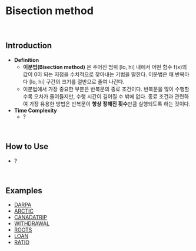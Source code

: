 # Bisection method

<br>

## Introduction
- **Definition**
  - **이분법(Bisection method)** 은 주어진 범위 [lo, hi] 내에서 어떤 함수 f(x)의 값이 0이 되는 지점을 수치적으로 찾아내는 기법을 말한다. 이분법은 매 반복마다 [lo, hi] 구간의 크기를 절반으로 줄여 나간다.
  - 이분법에서 가장 중요한 부분은 반복문의 종료 조건이다. 반복문을 많이 수행할 수록 오차가 줄어들지만, 수행 시간이 길어질 수 밖에 없다. 종료 조건과 관련하여 가장 유용한 방법은 반복문이 **항상 정해진 횟수**만큼 실행되도록 하는 것이다.
- **Time Complexity**
  - ?

<br>

## How to Use
- ?
 
<br>

## Examples
- [DARPA](https://github.com/HyunJinNo/Algorithm/blob/main/Bisection%20method/DARPA.java)
- [ARCTIC](https://github.com/HyunJinNo/Algorithm/blob/main/Bisection%20method/ARCTIC.java)
- [CANADATRIP](https://github.com/HyunJinNo/Algorithm/blob/main/Bisection%20method/CANADATRIP.java)
- [WITHDRAWAL](https://github.com/HyunJinNo/Algorithm/blob/main/Bisection%20method/WITHDRAWAL.java)
- [ROOTS](https://github.com/HyunJinNo/Algorithm/blob/main/Bisection%20method/ROOTS.java)
- [LOAN](https://github.com/HyunJinNo/Algorithm/blob/main/Bisection%20method/LOAN.java)
- [RATIO](https://github.com/HyunJinNo/Algorithm/blob/main/Bisection%20method/RATIO.java)
